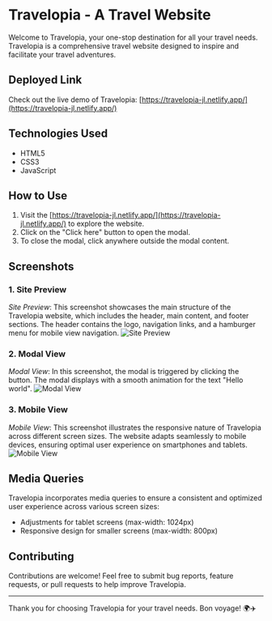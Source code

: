 # Travelopia - A Travel Website

Welcome to Travelopia, your one-stop destination for all your travel needs. Travelopia is a comprehensive travel website designed to inspire and facilitate your travel adventures.

## Deployed Link
Check out the live demo of Travelopia: [https://travelopia-jl.netlify.app/](https://travelopia-jl.netlify.app/)

## Technologies Used
- HTML5
- CSS3
- JavaScript

## How to Use
1. Visit the [https://travelopia-jl.netlify.app/](https://travelopia-jl.netlify.app/) to explore the website.
2. Click on the "Click here" button to open the modal.
3. To close the modal, click anywhere outside the modal content.

## Screenshots
### 1. Site Preview

*Site Preview*: This screenshot showcases the main structure of the Travelopia website, which includes the header, main content, and footer sections. The header contains the logo, navigation links, and a hamburger menu for mobile view navigation.
![Site Preview](https://i.ibb.co/PTvZTsB/Screenshot-2024-02-15-132820.png)

### 2. Modal View

*Modal View*: In this screenshot, the modal is triggered by clicking the button. The modal displays with a smooth animation for the text "Hello world".
![Modal View](https://i.ibb.co/QJLQJTf/Screenshot-2024-02-15-132845.png)

### 3. Mobile View

*Mobile View*: This screenshot illustrates the responsive nature of Travelopia across different screen sizes. The website adapts seamlessly to mobile devices, ensuring optimal user experience on smartphones and tablets.
![Mobile View](https://i.ibb.co/wrQW6zb/Mix-Collage-15-Feb-2024-01-47-PM-3312.jpg)

## Media Queries
Travelopia incorporates media queries to ensure a consistent and optimized user experience across various screen sizes:
- Adjustments for tablet screens (max-width: 1024px)
- Responsive design for smaller screens (max-width: 800px)

## Contributing
Contributions are welcome! Feel free to submit bug reports, feature requests, or pull requests to help improve Travelopia.

---

Thank you for choosing Travelopia for your travel needs. Bon voyage! 🌍✈️
